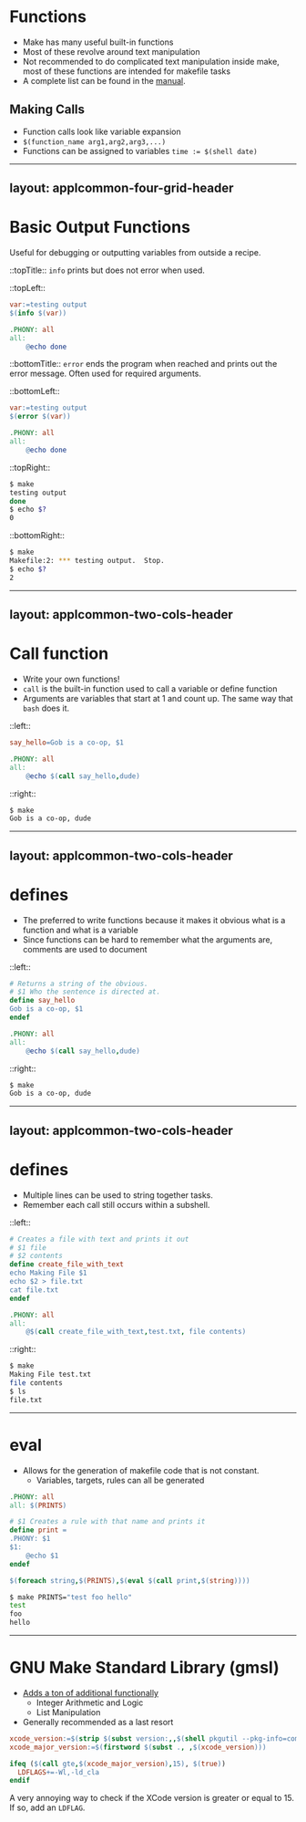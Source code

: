 # Functions

- Make has many useful built-in functions
- Most of these revolve around text manipulation
- Not recommended to do complicated text manipulation inside make, most of these functions are intended for makefile tasks
- A complete list can be found in the [manual](https://www.gnu.org/software/make/manual/html_node/Functions.html).

## Making Calls

- Function calls look like variable expansion
- `$(function_name arg1,arg2,arg3,...)`
- Functions can be assigned to variables `time := $(shell date)`

---
layout: applcommon-four-grid-header
---

# Basic Output Functions

Useful for debugging or outputting variables from outside a recipe.

::topTitle::
`info` prints but does not error when used.

::topLeft::
```makefile
var:=testing output
$(info $(var))

.PHONY: all
all:
	@echo done
```

::bottomTitle::
`error` ends the program when reached and prints out the error message. Often used for required arguments.

::bottomLeft::
```makefile
var:=testing output
$(error $(var))

.PHONY: all
all:
	@echo done
```
::topRight::
```bash
$ make
testing output
done
$ echo $?
0
```

::bottomRight::
```bash
$ make
Makefile:2: *** testing output.  Stop.
$ echo $?
2
```

---
layout: applcommon-two-cols-header
---

# Call function

- Write your own functions!
- `call` is the built-in function used to call a variable or define function
- Arguments are variables that start at 1 and count up. The same way that `bash` does it.

::left::

```makefile
say_hello=Gob is a co-op, $1

.PHONY: all
all:
	@echo $(call say_hello,dude)
```

::right::
```bash
$ make
Gob is a co-op, dude
```

---
layout: applcommon-two-cols-header
---


# defines

- The preferred to write functions because it makes it obvious what is a function and what is a variable
- Since functions can be hard to remember what the arguments are, comments are used to document


::left::

```makefile
# Returns a string of the obvious.
# $1 Who the sentence is directed at.
define say_hello
Gob is a co-op, $1
endef

.PHONY: all
all:
	@echo $(call say_hello,dude)

```

::right::
```bash
$ make
Gob is a co-op, dude
```

---
layout: applcommon-two-cols-header
---

# defines

- Multiple lines can be used to string together tasks.
- Remember each call still occurs within a subshell.

::left::

```makefile
# Creates a file with text and prints it out
# $1 file
# $2 contents
define create_file_with_text
echo Making File $1
echo $2 > file.txt
cat file.txt
endef

.PHONY: all
all:
	@$(call create_file_with_text,test.txt, file contents)

```

::right::
```bash
$ make
Making File test.txt
file contents
$ ls
file.txt

```

---

# eval

- Allows for the generation of makefile code that is not constant.
  - Variables, targets, rules can all be generated

```makefile
.PHONY: all
all: $(PRINTS)

# $1 Creates a rule with that name and prints it
define print =
.PHONY: $1
$1:
	@echo $1
endef

$(foreach string,$(PRINTS),$(eval $(call print,$(string))))
```

```bash
$ make PRINTS="test foo hello"
test
foo
hello
```

---

# GNU Make Standard Library (gmsl)

- [Adds a ton of additional functionally](https://gmsl.jgc.org/)
  - Integer Arithmetic and Logic
  - List Manipulation
- Generally recommended as a last resort

```makefile
xcode_version:=$(strip $(subst version:,,$(shell pkgutil --pkg-info=com.apple.pkg.CLTools_Executables | grep version)))
xcode_major_version:=$(firstword $(subst ., ,$(xcode_version)))

ifeq ($(call gte,$(xcode_major_version),15), $(true))
  LDFLAGS+=-Wl,-ld_cla
endif
```

A very annoying way to check if the XCode version is greater or equal to 15. If so, add an `LDFLAG`.
